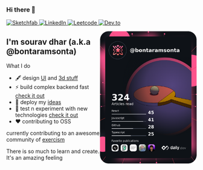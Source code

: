 ### Hi there 👋

<div align="left">

  <a target="_blank" href="https://dev.to/bontaramsonta">
    <img
      src="https://img.shields.io/static/v1?logo=sketchfab&style=flat-square&color=0072b1&label=Dev.to&message=3d stuff"
      alt="Sketchfab"
    />
  </a>
  <a target="_blank" href="https://www.linkedin.com/in/dev-souravdhar/">
    <img
      src="https://img.shields.io/static/v1?logo=linkedin&style=flat-square&color=0072b1&label=LinkedIn&message=skills"
      alt="LinkedIn"
    />
  </a>
  <a target="_blank" href="https://leetcode.com/souravdhar/">
    <img
      src="https://img.shields.io/static/v1?label=Leetcode&message=problem solving&style=flat-square&color=yellow"
      alt="Leetcode"
    />
  </a>
  <a target="_blank" href="https://dev.to/bontaramsonta">
    <img
      src="https://img.shields.io/static/v1?logo=devdotto&style=flat-square&color=black&label=Dev.to&message=blogs"
      alt="Dev.to"
    />
  </a>

  <a href="https://app.daily.dev/bontaramsonta"><img src="https://raw.githubusercontent.com/bontaramsonta/bontaramsonta/main/daily_dev_bontaramsonta_legendary.png" width="256" align="right" alt="sourav dhar's Dev Card"/></a>
</div>

## I'm sourav dhar (a.k.a @bontaramsonta)

What I do
- 🖋️ design [UI]() and [3d stuff]()
- ⚡️ build complex backend fast [check it out]()
- 📨 deploy my [ideas]()
- 🌟 test n experiment with new technologies [check it out](https://github.com/bontaramsonta?tab=repositories)
- ❤️ contributing to OSS

currently contributing to an awesome community of [exercism](https://exercism.org/profiles/bontaramsonta)

There is so much to learn and create. It's an amazing feeling
